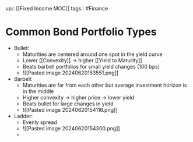 up:: [[Fixed Income MOC]]
tags:: #Finance
# Common Bond Portfolio Types
- Bullet: 
	- Maturities are centered around one spot in the yield curve
	- Lower [[Convexity]] -> higher [[Yield to Maturity]]
	- Beats barbell portfolios for small yield changes (100 bps)
	- ![[Pasted image 20240620153551.png]]
- Barbell:
	- Maturities are far from each other but average investment horizon is in the middle
	- Higher convexity -> higher price -> lower yield
	- Beats bullet for large changes in yield
	- ![[Pasted image 20240620154116.png]]
- Ladder:
	- Evenly spread
	- ![[Pasted image 20240620154300.png]]
	- 